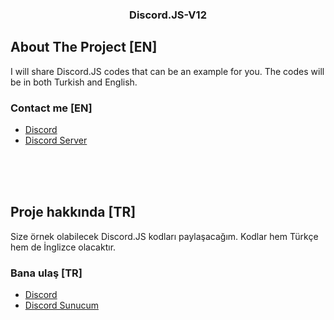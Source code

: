   <h3 align="center">Discord.JS-V12</h3>


## About The Project [EN]

I will share Discord.JS codes that can be an example for you. The codes will be in both Turkish and English. 

### Contact me [EN]

* [Discord](https://discord.com/channels/@me/704697319786020946)
* [Discord Server](https://discord.gg/xEVU78cZSF)

<br><br><br>

## Proje hakkında [TR]

Size örnek olabilecek Discord.JS kodları paylaşacağım. Kodlar hem Türkçe hem de İnglizce olacaktır.

### Bana ulaş [TR]

* [Discord](https://discord.com/channels/@me/704697319786020946)
* [Discord Sunucum](https://discord.gg/xEVU78cZSF)
